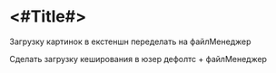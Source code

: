 #  <#Title#>

Загрузку картинок в екстеншн переделать на файлМенеджер

Сделать загрузку кеширования в юзер дефолтс + файлМенеджер



